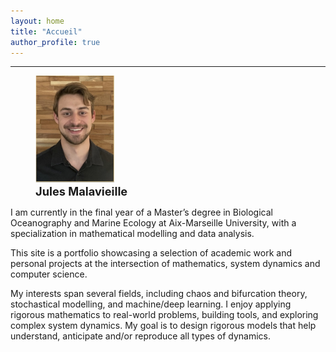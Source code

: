 ```yaml
---
layout: home
title: "Accueil"
author_profile: true
---
```

-------------------------------------------------------------
<figure class="half">
  <img src="assets/photo.png" alt="Jules Malavieille" style="width:30%">
  <figcaption style="font-size: 1.3em; font-weight: bold;">Jules Malavieille</figcaption>
</figure>

I am currently in the final year of a Master’s degree in Biological Oceanography and Marine Ecology at Aix-Marseille University, with a specialization in mathematical modelling and data analysis.

This site is a portfolio showcasing a selection of academic work and personal projects at the intersection of mathematics, system dynamics and computer science.

My interests span several fields, including chaos and bifurcation theory, stochastical modelling, and machine/deep learning. I enjoy applying rigorous mathematics to real-world problems, building tools, and exploring complex system dynamics. My goal is to design rigorous models that help understand, anticipate and/or reproduce all types of dynamics.


